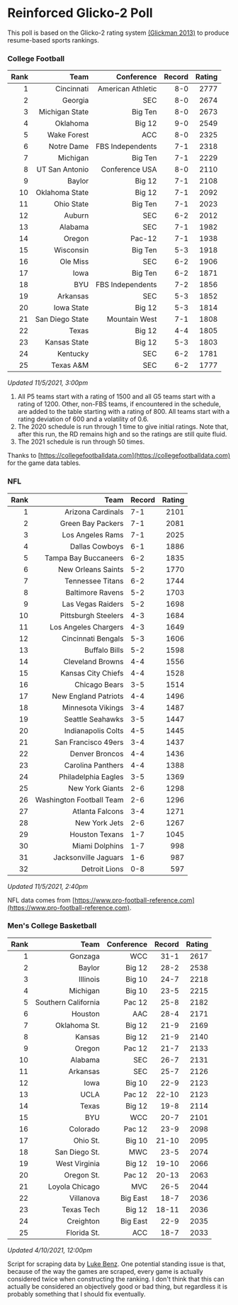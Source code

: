 # Reinforced Glicko-2 Poll

This poll is based on the Glicko-2 rating system [\(Glickman 2013\)](http://glicko.net/glicko/glicko2.pdf) to produce resume-based sports rankings.

### College Football
| Rank  | Team                 | Conference           | Record   | Rating |
| ---:  | ---:                 | ---:                 | ---:     | ---:   |
| 1     | Cincinnati           | American Athletic    | 8-0      | 2777   |
| 2     | Georgia              | SEC                  | 8-0      | 2674   |
| 3     | Michigan State       | Big Ten              | 8-0      | 2673   |
| 4     | Oklahoma             | Big 12               | 9-0      | 2549   |
| 5     | Wake Forest          | ACC                  | 8-0      | 2325   |
| 6     | Notre Dame           | FBS Independents     | 7-1      | 2318   |
| 7     | Michigan             | Big Ten              | 7-1      | 2229   |
| 8     | UT San Antonio       | Conference USA       | 8-0      | 2110   |
| 9     | Baylor               | Big 12               | 7-1      | 2108   |
| 10    | Oklahoma State       | Big 12               | 7-1      | 2092   |
| 11    | Ohio State           | Big Ten              | 7-1      | 2023   |
| 12    | Auburn               | SEC                  | 6-2      | 2012   |
| 13    | Alabama              | SEC                  | 7-1      | 1982   |
| 14    | Oregon               | Pac-12               | 7-1      | 1938   |
| 15    | Wisconsin            | Big Ten              | 5-3      | 1918   |
| 16    | Ole Miss             | SEC                  | 6-2      | 1906   |
| 17    | Iowa                 | Big Ten              | 6-2      | 1871   |
| 18    | BYU                  | FBS Independents     | 7-2      | 1856   |
| 19    | Arkansas             | SEC                  | 5-3      | 1852   |
| 20    | Iowa State           | Big 12               | 5-3      | 1814   |
| 21    | San Diego State      | Mountain West        | 7-1      | 1808   |
| 22    | Texas                | Big 12               | 4-4      | 1805   |
| 23    | Kansas State         | Big 12               | 5-3      | 1803   |
| 24    | Kentucky             | SEC                  | 6-2      | 1781   |
| 25    | Texas A&M            | SEC                  | 6-2      | 1777   |
_Updated 11/5/2021, 3:00pm_

1. All P5 teams start with a rating of 1500 and all G5 teams start with a rating of 1200. Other, non-FBS teams, if encountered in the schedule, are added to the table starting with a rating of 800. All teams start with a rating deviation of 600 and a volatility of 0.6.
2. The 2020 schedule is run through 1 time to give initial ratings. Note that, after this run, the RD remains high and so the ratings are still quite fluid.
3. The 2021 schedule is run through 50 times.

Thanks to [https://collegefootballdata.com](https://collegefootballdata.com) for the game data tables.

### NFL
| Rank  | Team                       | Record   | Rating |
| ---:  | ---:                       | :---     | ---:   |
| 1     | Arizona Cardinals          | 7-1      | 2101   |
| 2     | Green Bay Packers          | 7-1      | 2081   |
| 3     | Los Angeles Rams           | 7-1      | 2025   |
| 4     | Dallas Cowboys             | 6-1      | 1886   |
| 5     | Tampa Bay Buccaneers       | 6-2      | 1835   |
| 6     | New Orleans Saints         | 5-2      | 1770   |
| 7     | Tennessee Titans           | 6-2      | 1744   |
| 8     | Baltimore Ravens           | 5-2      | 1703   |
| 9     | Las Vegas Raiders          | 5-2      | 1698   |
| 10    | Pittsburgh Steelers        | 4-3      | 1684   |
| 11    | Los Angeles Chargers       | 4-3      | 1649   |
| 12    | Cincinnati Bengals         | 5-3      | 1606   |
| 13    | Buffalo Bills              | 5-2      | 1598   |
| 14    | Cleveland Browns           | 4-4      | 1556   |
| 15    | Kansas City Chiefs         | 4-4      | 1528   |
| 16    | Chicago Bears              | 3-5      | 1514   |
| 17    | New England Patriots       | 4-4      | 1496   |
| 18    | Minnesota Vikings          | 3-4      | 1487   |
| 19    | Seattle Seahawks           | 3-5      | 1447   |
| 20    | Indianapolis Colts         | 4-5      | 1445   |
| 21    | San Francisco 49ers        | 3-4      | 1437   |
| 22    | Denver Broncos             | 4-4      | 1436   |
| 23    | Carolina Panthers          | 4-4      | 1388   |
| 24    | Philadelphia Eagles        | 3-5      | 1369   |
| 25    | New York Giants            | 2-6      | 1298   |
| 26    | Washington Football Team   | 2-6      | 1296   |
| 27    | Atlanta Falcons            | 3-4      | 1271   |
| 28    | New York Jets              | 2-6      | 1267   |
| 29    | Houston Texans             | 1-7      | 1045   |
| 30    | Miami Dolphins             | 1-7      | 998    |
| 31    | Jacksonville Jaguars       | 1-6      | 987    |
| 32    | Detroit Lions              | 0-8      | 597    |
_Updated 11/5/2021, 2:40pm_

NFL data comes from [https://www.pro-football-reference.com](https://www.pro-football-reference.com).

### Men's College Basketball
| Rank  | Team                 | Conference | Record   | Rating |
| ---:  | ---:                 | ---:       | ---:     | ---:   |
| 1     | Gonzaga              | WCC        | 31-1     | 2617   |
| 2     | Baylor               | Big 12     | 28-2     | 2538   |
| 3     | Illinois             | Big 10     | 24-7     | 2218   |
| 4     | Michigan             | Big 10     | 23-5     | 2215   |
| 5     | Southern California  | Pac 12     | 25-8     | 2182   |
| 6     | Houston              | AAC        | 28-4     | 2171   |
| 7     | Oklahoma St.         | Big 12     | 21-9     | 2169   |
| 8     | Kansas               | Big 12     | 21-9     | 2140   |
| 9     | Oregon               | Pac 12     | 21-7     | 2133   |
| 10    | Alabama              | SEC        | 26-7     | 2131   |
| 11    | Arkansas             | SEC        | 25-7     | 2126   |
| 12    | Iowa                 | Big 10     | 22-9     | 2123   |
| 13    | UCLA                 | Pac 12     | 22-10    | 2123   |
| 14    | Texas                | Big 12     | 19-8     | 2114   |
| 15    | BYU                  | WCC        | 20-7     | 2101   |
| 16    | Colorado             | Pac 12     | 23-9     | 2098   |
| 17    | Ohio St.             | Big 10     | 21-10    | 2095   |
| 18    | San Diego St.        | MWC        | 23-5     | 2074   |
| 19    | West Virginia        | Big 12     | 19-10    | 2066   |
| 20    | Oregon St.           | Pac 12     | 20-13    | 2063   |
| 21    | Loyola Chicago       | MVC        | 26-5     | 2044   |
| 22    | Villanova            | Big East   | 18-7     | 2036   |
| 23    | Texas Tech           | Big 12     | 18-11    | 2036   |
| 24    | Creighton            | Big East   | 22-9     | 2035   |
| 25    | Florida St.          | ACC        | 18-7     | 2033   |
_Updated 4/10/2021, 12:00pm_

Script for scraping data by [Luke Benz](https://github.com/lbenz731/NCAA_Hoops).
One potential standing issue is that, because of the way the games are scraped, every game is actually considered twice when constructing the ranking. I don't think that this can actually be considered an objectively good or bad thing, but regardless it is probably something that I should fix eventually.
